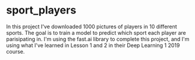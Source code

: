 # sport_players

In this project I've downloaded 1000 pictures of players in 10 different sports. The goal is to train a model to predict which sport each player are parisipating in. I'm using the fast.ai library to complete this project, and I'm using what I've learned in Lesson 1 and 2 in their Deep Learning 1 2019 course.
